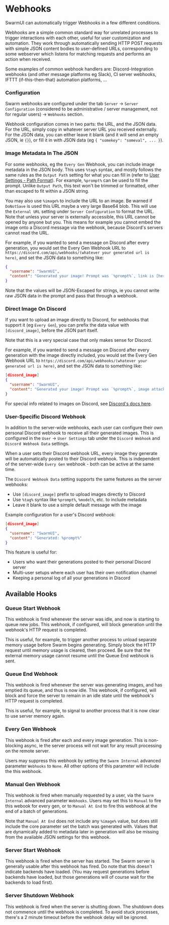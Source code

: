 # Webhooks

SwarmUI can automatically trigger Webhooks in a few different conditions.

Webhooks are a simple common standard way for unrelated processes to trigger interactions with each other, useful for user customization and automation. They work through automatically sending HTTP POST requests with simple JSON content bodies to user-defined URLs, corresponding to some webserver which listens for matching requests and performs an action when received.

Some examples of common webhook handlers are: Discord-Integration webhooks (and other message platforms eg Slack), CI server webhooks, IFTTT (if-this-then-that) automation platforms, ...

### Configuration

Swarm webhooks are configured under the tab `Server` -> `Server Configuration` (considered to be administrative / server management, not for regular users) -> `Webhooks` section.

Webhook configuration comes in two parts: the URL, and the JSON data. For the URL, simply copy in whatever server URL you received externally. For the JSON data, you can either leave it blank (and it will send an empty JSON, ie `{}`), or fill it in with JSON data (eg `{ "somekey": "someval", ... }`).

### Image Metadata In The JSON

For some webhooks, eg the `Every Gen` Webhook, you can include image metadata in the JSON body. This uses `%tag%` syntax, and mostly follows the same rules as the `Output Path` setting for what you can fill in (refer to [User Settings - Path Format](/docs/User%20Settings.md#path-format)). For example, `%prompt%` can be used to fill the prompt. Unlike `Output Path`, this text won't be trimmed or formatted, other than escaped to fit within a JSON string.

You may also use `%image%` to include the URL to an image. Be warned if `DoNotSave` is used this URL maybe a very large Base64 blob. This will use the `External URL` setting under `Server Configuration` to format the URL. Note that unless your server is externally accessible, this URL cannot be opened by anyone but you. This means for example you cannot embed the image onto a Discord message via the webhook, because Discord's servers cannot read the URL.

For example, if you wanted to send a message on Discord after every generation, you would set the Every Gen Webhook URL to `https://discord.com/api/webhooks/(whatever your generated url is here)`, and set the JSON data to something like:
```json
{
  "username": "SwarmUI",
  "content": "Generated your image! Prompt was `%prompt%`, link is [here!](%image%)"
}
```

Note that the values will be JSON-Escaped for strings, ie you cannot write raw JSON data in the prompt and pass that through a webhook.

### Direct Image On Discord

If you want to upload an image directly to Discord, for webhooks that support it (eg `Every Gen`), you can prefix the data value with `[discord_image]`, before the JSON part itself.

Note that this is a very special case that only makes sense for Discord.

For example, if you wanted to send a message on Discord after every generation with the image directly included, you would set the Every Gen Webhook URL to `https://discord.com/api/webhooks/(whatever your generated url is here)`, and set the JSON data to something like:
```json
[discord_image]
{
  "username": "SwarmUI",
  "content": "Generated your image! Prompt was `%prompt%`, image attached:"
}
```

For special info related to images on Discord, see [Discord's docs here](https://discord.com/developers/docs/reference#uploading-files).

### User-Specific Discord Webhook

In addition to the server-wide webhooks, each user can configure their own personal Discord webhook to receive all their generated images. This is configured in the `User` -> `User Settings` tab under the `Discord Webhook` and `Discord Webhook Data` settings.

When a user sets their Discord webhook URL, every image they generate will be automatically posted to their Discord webhook. This is independent of the server-wide `Every Gen` webhook - both can be active at the same time.

The `Discord Webhook Data` setting supports the same features as the server webhooks:
- Use `[discord_image]` prefix to upload images directly to Discord
- Use `%tag%` syntax like `%prompt%`, `%model%`, etc. to include metadata
- Leave it blank to use a simple default message with the image

Example configuration for a user's Discord webhook:
```json
[discord_image]
{
  "username": "SwarmUI",
  "content": "Generated: %prompt%"
}
```

This feature is useful for:
- Users who want their generations posted to their personal Discord server
- Multi-user setups where each user has their own notification channel
- Keeping a personal log of all your generations in Discord

## Available Hooks

### Queue Start Webhook

This webhook is fired whenever the server was idle, and now is starting to queue new jobs. This webhook, if configured, will block generation until the webhook's HTTP request is completed.

This is useful, for example, to trigger another process to unload separate memory usage before Swarm begins generating. Simply block the HTTP request until memory usage is cleared, then proceed. Be sure that the external memory usage cannot resume until the Queue End webhook is sent.

### Queue End Webhook

This webhook is fired whenever the server was generating images, and has emptied its queue, and thus is now idle. This webhook, if configured, will block and force the server to remain in an idle state until the webhook's HTTP request is completed.

This is useful, for example, to signal to another process that it is now clear to use server memory again.

### Every Gen Webhook

This webhook is fired after each and every image generation. This is non-blocking async, ie the server process will not wait for any result processing on the remote server.

Users may suppress this webhook by setting the `Swarm Internal` advanced parameter `Webhooks` to `None`. All other options of this parameter will include the this webhook.

### Manual Gen Webhook

This webhook is fired when manually requested by a user, via the `Swarm Internal` advanced parameter `Webhooks`. Users may set this to `Manual` to fire this webook for every gen, or to `Manual At End` to fire this webhook at the end of a batch of generations.

Note that `Manual At End` does not include any `%image%` value, but does still include the core parameter set the batch was generated with. Values that are dynamically added to metadata later in generation will also be missing from the available JSON settings for this webhook.

### Server Start Webhook

This webhook is fired when the server has started. The Swarm server is generally usable after this webhook has fired. Do note that this doesn't indicate backends have loaded. (You may request generations before backends have loaded, but those generations will of course wait for the backends to load first).

### Server Shutdown Webhook

This webhook is fired when the server is shutting down. The shutdown does not commence until the webhook is completed. To avoid stuck processes, there's a 2 minute timeout before the webhook delay will be ignored.
